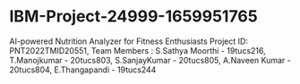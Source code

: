 # IBM-Project-24999-1659951765
AI-powered Nutrition Analyzer for Fitness Enthusiasts Project ID:
PNT2022TMID20551, Team Members : S.Sathya Moorthi - 19tucs216, T.Manojkumar - 20tucs803, S.SanjayKumar - 20tucs805,  A.Naveen Kumar - 20tucs804, E.Thangapandi - 19tucs244
